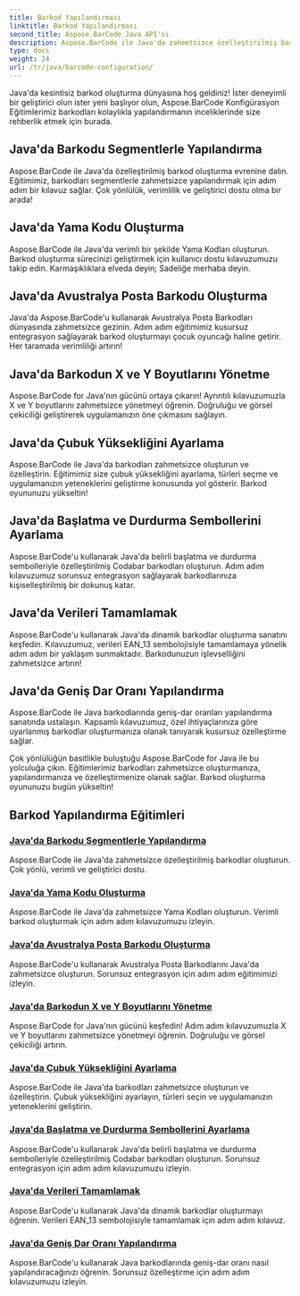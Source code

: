 ```yaml
---
title: Barkod Yapılandırması
linktitle: Barkod Yapılandırması
second_title: Aspose.BarCode Java API'si
description: Aspose.BarCode ile Java'da zahmetsizce özelleştirilmiş barkodlar oluşturun. Çok yönlü eğitimlerimizle verimliliği ve geliştirici dostu olma özelliğini artırın.
type: docs
weight: 24
url: /tr/java/barcode-configuration/
---
```


Java'da kesintisiz barkod oluşturma dünyasına hoş geldiniz! İster deneyimli bir geliştirici olun ister yeni başlıyor olun, Aspose.BarCode Konfigürasyon Eğitimlerimiz barkodları kolaylıkla yapılandırmanın inceliklerinde size rehberlik etmek için burada.

## Java'da Barkodu Segmentlerle Yapılandırma

Aspose.BarCode ile Java'da özelleştirilmiş barkod oluşturma evrenine dalın. Eğitimimiz, barkodları segmentlerle zahmetsizce yapılandırmak için adım adım bir kılavuz sağlar. Çok yönlülük, verimlilik ve geliştirici dostu olma bir arada!

## Java'da Yama Kodu Oluşturma

Aspose.BarCode ile Java'da verimli bir şekilde Yama Kodları oluşturun. Barkod oluşturma sürecinizi geliştirmek için kullanıcı dostu kılavuzumuzu takip edin. Karmaşıklıklara elveda deyin; Sadeliğe merhaba deyin.

## Java'da Avustralya Posta Barkodu Oluşturma

Java'da Aspose.BarCode'u kullanarak Avustralya Posta Barkodları dünyasında zahmetsizce gezinin. Adım adım eğitimimiz kusursuz entegrasyon sağlayarak barkod oluşturmayı çocuk oyuncağı haline getirir. Her taramada verimliliği artırın!

## Java'da Barkodun X ve Y Boyutlarını Yönetme

Aspose.BarCode for Java'nın gücünü ortaya çıkarın! Ayrıntılı kılavuzumuzla X ve Y boyutlarını zahmetsizce yönetmeyi öğrenin. Doğruluğu ve görsel çekiciliği geliştirerek uygulamanızın öne çıkmasını sağlayın.

## Java'da Çubuk Yüksekliğini Ayarlama

Aspose.BarCode ile Java'da barkodları zahmetsizce oluşturun ve özelleştirin. Eğitimimiz size çubuk yüksekliğini ayarlama, türleri seçme ve uygulamanızın yeteneklerini geliştirme konusunda yol gösterir. Barkod oyununuzu yükseltin!

## Java'da Başlatma ve Durdurma Sembollerini Ayarlama

Aspose.BarCode'u kullanarak Java'da belirli başlatma ve durdurma sembolleriyle özelleştirilmiş Codabar barkodları oluşturun. Adım adım kılavuzumuz sorunsuz entegrasyon sağlayarak barkodlarınıza kişiselleştirilmiş bir dokunuş katar.

## Java'da Verileri Tamamlamak

Aspose.BarCode'u kullanarak Java'da dinamik barkodlar oluşturma sanatını keşfedin. Kılavuzumuz, verileri EAN_13 sembolojisiyle tamamlamaya yönelik adım adım bir yaklaşım sunmaktadır. Barkodunuzun işlevselliğini zahmetsizce artırın!

## Java'da Geniş Dar Oranı Yapılandırma

Aspose.BarCode ile Java barkodlarında geniş-dar oranları yapılandırma sanatında ustalaşın. Kapsamlı kılavuzumuz, özel ihtiyaçlarınıza göre uyarlanmış barkodlar oluşturmanıza olanak tanıyarak kusursuz özelleştirme sağlar.

Çok yönlülüğün basitlikle buluştuğu Aspose.BarCode for Java ile bu yolculuğa çıkın. Eğitimlerimiz barkodları zahmetsizce oluşturmanıza, yapılandırmanıza ve özelleştirmenize olanak sağlar. Barkod oluşturma oyununuzu bugün yükseltin!
## Barkod Yapılandırma Eğitimleri
### [Java'da Barkodu Segmentlerle Yapılandırma](./configuring-barcode-segments/)
Aspose.BarCode ile Java'da zahmetsizce özelleştirilmiş barkodlar oluşturun. Çok yönlü, verimli ve geliştirici dostu.
### [Java'da Yama Kodu Oluşturma](./generating-patch-code/)
Aspose.BarCode ile Java'da zahmetsizce Yama Kodları oluşturun. Verimli barkod oluşturmak için adım adım kılavuzumuzu izleyin.
### [Java'da Avustralya Posta Barkodu Oluşturma](./generating-australia-post-barcode/)
Aspose.BarCode'u kullanarak Avustralya Posta Barkodlarını Java'da zahmetsizce oluşturun. Sorunsuz entegrasyon için adım adım eğitimimizi izleyin.
### [Java'da Barkodun X ve Y Boyutlarını Yönetme](./managing-x-y-dimension-barcode/)
Aspose.BarCode for Java'nın gücünü keşfedin! Adım adım kılavuzumuzla X ve Y boyutlarını zahmetsizce yönetmeyi öğrenin. Doğruluğu ve görsel çekiciliği artırın.
### [Java'da Çubuk Yüksekliğini Ayarlama](./setting-bars-height/)
Aspose.BarCode ile Java'da barkodları zahmetsizce oluşturun ve özelleştirin. Çubuk yüksekliğini ayarlayın, türleri seçin ve uygulamanızın yeteneklerini geliştirin.
### [Java'da Başlatma ve Durdurma Sembollerini Ayarlama](./setting-start-stop-symbols/)
Aspose.BarCode'u kullanarak Java'da belirli başlatma ve durdurma sembolleriyle özelleştirilmiş Codabar barkodları oluşturun. Sorunsuz entegrasyon için adım adım kılavuzumuzu izleyin.
### [Java'da Verileri Tamamlamak](./supplementing-data/)
Aspose.BarCode'u kullanarak Java'da dinamik barkodlar oluşturmayı öğrenin. Verileri EAN_13 sembolojisiyle tamamlamak için adım adım kılavuz.
### [Java'da Geniş Dar Oranı Yapılandırma](./configuring-wide-narrow-ratio/)
Aspose.BarCode'u kullanarak Java barkodlarında geniş-dar oranı nasıl yapılandıracağınızı öğrenin. Sorunsuz özelleştirme için adım adım kılavuzumuzu izleyin.